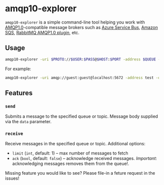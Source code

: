 # amqp10-explorer

`amqp10-explorer` is a simple command-line tool helping you work with [AMQP1.0](https://www.amqp.org/resources/specifications)-compatible message brokers such as [Azure Service Bus](https://azure.microsoft.com/fr-fr/services/service-bus/), [Amazon SQS](https://aws.amazon.com/sqs/), [RabbitMQ  AMQP1.0 plugin](https://github.com/rabbitmq/rabbitmq-amqp1.0), etc.

## Usage

```bash
amqp10-explorer -uri $PROTO://$USER:$PASS@$HOST:$PORT -address $QUEUE -operation $OPERATION [params]
```

For example:

```bash
amqp10-explorer -uri amqp://guest:guest@localhost:5672 -address test -operation send -data '{"foo":"bar"}'
```

## Features

### `send`
Submits a message to the specified queue or topic. Message body supplied via the `data` parameter.

### `receive`
Receive messages in the specified queue or topic. Additional options:
* `limit` (`int`, default: 1) – max number of messages to fetch
* `ack` (`bool`, default: `false`) – acknowledge received messages. _Important_: acknowledging messages removes them from the queue!.

Missing feature you would like to see? Please file-in a feture request in the issues!
